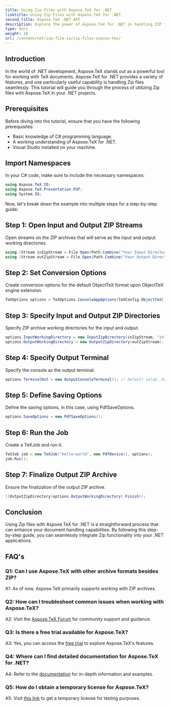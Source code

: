 ```yaml
---
title: Using Zip Files with Aspose.TeX for .NET
linktitle: Using Zip Files with Aspose.TeX for .NET
second_title: Aspose.TeX .NET API
description: Explore the power of Aspose.TeX for .NET in handling ZIP files effortlessly. Enhance document processing in your applications.
type: docs
weight: 10
url: /content/net/zip-file-io/zip-files-aspose-tex/
---
```

## Introduction

In the world of .NET development, Aspose.TeX stands out as a powerful tool for working with TeX documents. Aspose.TeX for .NET provides a variety of features, and one particularly useful capability is handling Zip files seamlessly. This tutorial will guide you through the process of utilizing Zip files with Aspose.TeX in your .NET projects.

## Prerequisites

Before diving into the tutorial, ensure that you have the following prerequisites:

- Basic knowledge of C# programming language.
- A working understanding of Aspose.TeX for .NET.
- Visual Studio installed on your machine.

## Import Namespaces

In your C# code, make sure to include the necessary namespaces:

```csharp
using Aspose.TeX.IO;
using Aspose.TeX.Presentation.Pdf;
using System.IO;
```

Now, let's break down the example into multiple steps for a step-by-step guide:

## Step 1: Open Input and Output ZIP Streams

Open streams on the ZIP archives that will serve as the input and output working directories.

```csharp
using (Stream inZipStream = File.Open(Path.Combine("Your Input Directory", "zip-in.zip"), FileMode.Open))
using (Stream outZipStream = File.Open(Path.Combine("Your Output Directory", "zip-pdf-out.zip"), FileMode.Create))
```

## Step 2: Set Conversion Options

Create conversion options for the default ObjectTeX format upon ObjectTeX engine extension.

```csharp
TeXOptions options = TeXOptions.ConsoleAppOptions(TeXConfig.ObjectTeX());
```

## Step 3: Specify Input and Output ZIP Directories

Specify ZIP archive working directories for the input and output.

```csharp
options.InputWorkingDirectory = new InputZipDirectory(inZipStream, "in");
options.OutputWorkingDirectory = new OutputZipDirectory(outZipStream);
```

## Step 4: Specify Output Terminal

Specify the console as the output terminal.

```csharp
options.TerminalOut = new OutputConsoleTerminal(); // Default value. Arbitrary assignment.
```

## Step 5: Define Saving Options

Define the saving options, in this case, using PdfSaveOptions.

```csharp
options.SaveOptions = new PdfSaveOptions();
```

## Step 6: Run the Job

Create a TeXJob and run it.

```csharp
TeXJob job = new TeXJob("hello-world", new PdfDevice(), options);
job.Run();
```

## Step 7: Finalize Output ZIP Archive

Ensure the finalization of the output ZIP archive.

```csharp
((OutputZipDirectory)options.OutputWorkingDirectory).Finish();
```

## Conclusion

Using Zip files with Aspose.TeX for .NET is a straightforward process that can enhance your document handling capabilities. By following this step-by-step guide, you can seamlessly integrate Zip functionality into your .NET applications.

## FAQ's

### Q1: Can I use Aspose.TeX with other archive formats besides ZIP?

A1: As of now, Aspose.TeX primarily supports working with ZIP archives.

### Q2: How can I troubleshoot common issues when working with Aspose.TeX?

A2: Visit the [Aspose.TeX Forum](https://forum.aspose.com/c/tex/47) for community support and guidance.

### Q3: Is there a free trial available for Aspose.TeX?

A3: Yes, you can access the [free trial](https://releases.aspose.com/) to explore Aspose.TeX's features.

### Q4: Where can I find detailed documentation for Aspose.TeX for .NET?

A4: Refer to the [documentation](https://reference.aspose.com/tex/net/) for in-depth information and examples.

### Q5: How do I obtain a temporary license for Aspose.TeX?

A5: Visit [this link](https://purchase.aspose.com/temporary-license/) to get a temporary license for testing purposes.